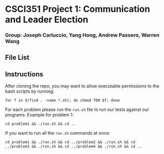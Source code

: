 # CSCI351 Project 1: Communication and Leader Election
### Group: Joseph Carluccio, Yang Hong, Andrew Passero, Warren Wang

## File List

## Instructions
After cloning the repo, you may want to allow executable permissions to the bash scripts by running:
```
for f in $(find . -name *.sh); do chmod 700 $f; done
```
For each problem please run the `run.sh` file to run our tests against our programs:
Example for problem 1:
```
cd problem1 && ./run.sh && cd ..
```
If you want to run all the `run.sh` commands at once:
```
cd problem1 && ./run.sh && cd ../problem2 && ./run.sh && cd ../problem3 && ./run.sh && cd ../problem4 && ./run.sh && cd ..
```
